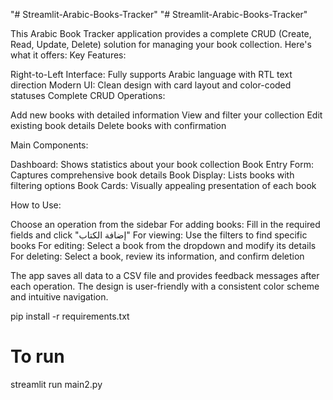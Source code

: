 "# Streamlit-Arabic-Books-Tracker" 
"# Streamlit-Arabic-Books-Tracker" 

This Arabic Book Tracker application provides a complete CRUD (Create, Read, Update, Delete) solution for managing your book collection. Here's what it offers:
Key Features:

Right-to-Left Interface: Fully supports Arabic language with RTL text direction
Modern UI: Clean design with card layout and color-coded statuses
Complete CRUD Operations:

Add new books with detailed information
View and filter your collection
Edit existing book details
Delete books with confirmation



Main Components:

Dashboard: Shows statistics about your book collection
Book Entry Form: Captures comprehensive book details
Book Display: Lists books with filtering options
Book Cards: Visually appealing presentation of each book

How to Use:

Choose an operation from the sidebar
For adding books: Fill in the required fields and click "إضافة الكتاب"
For viewing: Use the filters to find specific books
For editing: Select a book from the dropdown and modify its details
For deleting: Select a book, review its information, and confirm deletion

The app saves all data to a CSV file and provides feedback messages after each operation. The design is user-friendly with a consistent color scheme and intuitive navigation.



pip install -r requirements.txt

# To run
streamlit run main2.py
